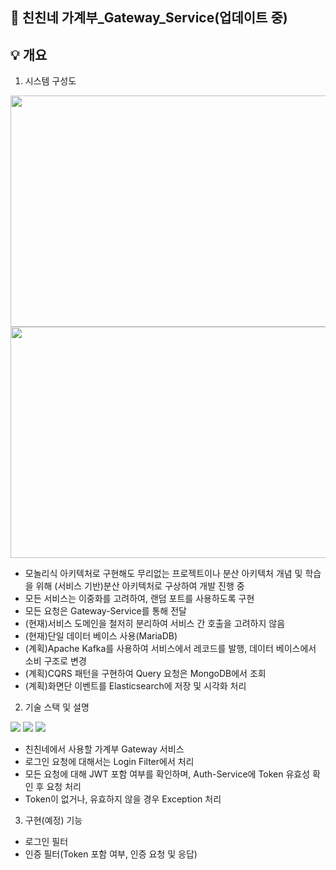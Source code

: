 ## :closed_book: 친친네 가계부_Gateway_Service(업데이트 중)

## :bulb: 개요

1. 시스템 구성도
<img src="https://user-images.githubusercontent.com/32257949/226171436-8bbc95b4-081a-48a6-b256-dd5288043cb8.jpeg"  width="750" height="370">
<img src="https://user-images.githubusercontent.com/32257949/226171446-79f0ebda-7b24-4a45-97f1-44e97ce3d4fe.jpeg"  width="750" height="370">

  * 모놀리식 아키텍처로 구현해도 무리없는 프로젝트이나 분산 아키텍처 개념 및 학습을 위해 (서비스 기반)분산 아키텍처로 구상하여 개발 진행 중
  * 모든 서비스는 이중화를 고려하여, 랜덤 포트를 사용하도록 구현
  * 모든 요청은 Gateway-Service를 통해 전달
  * (현재)서비스 도메인을 철저히 분리하여 서비스 간 호출을 고려하지 않음
  * (현재)단일 데이터 베이스 사용(MariaDB)
  * (계획)Apache Kafka를 사용하여 서비스에서 레코드를 발행, 데이터 베이스에서 소비 구조로 변경
  * (계획)CQRS 패턴을 구현하여 Query 요청은 MongoDB에서 조회
  * (계획)화면단 이벤트를 Elasticsearch에 저장 및 시각화 처리

2. 기술 스택 및 설명
<div align="left">
  <img src="https://img.shields.io/badge/Java-6DB33F?style=for-the-badge">
  <img src="https://img.shields.io/badge/Spring Boot-6DB33F?style=for-the-badge&logo=Spring Boot&logoColor=white">
  <img src="https://img.shields.io/badge/Spring Cloud Gateway-6DB33F?style=for-the-badge">
</div>

  * 친친네에서 사용할 가계부 Gateway 서비스
  * 로그인 요청에 대해서는 Login Filter에서 처리
  * 모든 요청에 대해 JWT 포함 여부를 확인하며, Auth-Service에 Token 유효성 확인 후 요청 처리
  * Token이 없거나, 유효하지 않을 경우 Exception 처리

3. 구현(예정) 기능
  * 로그인 필터
  * 인증 필터(Token 포함 여부, 인증 요청 및 응답)
